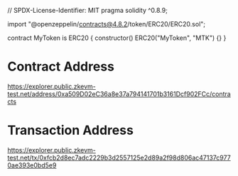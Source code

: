 // SPDX-License-Identifier: MIT
pragma solidity ^0.8.9;

import "@openzeppelin/contracts@4.8.2/token/ERC20/ERC20.sol";

contract MyToken is ERC20 {
    constructor() ERC20("MyToken", "MTK") {}
}
# Contract Address
https://explorer.public.zkevm-test.net/address/0xa509D02eC36a8e37a794141701b3161Dcf902FCc/contracts

# Transaction Address
https://explorer.public.zkevm-test.net/tx/0xfcb2d8ec7adc2229b3d2557125e2d89a2f98d806ac47137c9770ae393e0bd5e9

